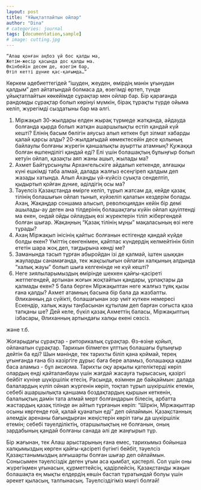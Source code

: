```yaml
---
layout: post
title: "Ұйықтатпайтын ойлар"
author: "Dina"
# categories: journal
tags: [documentation,sample]
# image: cutting.jpg
---
```


    “Алаш қонған ақбоз үй бос қалды ма,
    Жетім-жесір қасында дос қалды ма.
    Өкінбейін десем де, өзегім бар,
    Өтіп кетті дүние қас-қағымда…”


Көркем әдебиеттегідей “ішуден, жеуден, өмірдің мәнін ұғынудан қалдым” деп айтатындай болмаса да, өзегімді өртеп, түнде ұйықтатпайтын көкейімде сұрақтар мен ойлар бар. 
Бір қарағанда рандомды сұрақтар болып көрінуі мүмкін, бірақ тұрақты түрде ойыма келіп, жүрегімді сыздатыны бар ма әлгі.
1. Міржақып 30-жылдары елден жырақ түрмеде жатқанда, айдауда болғанда қырда болып жатқан ашаршылықты естіп қандай күй кешті? Елінің басым бөлігін аяусыз алып кеткен бұл зілмат хабарды қалай қарсы алды? 20-жылдағыдай көмектесейін десе қолының байлаулы болғаны жүрегін қаншалықты ауыртты атамның? Қужаққа болған өшпенділігі қандай еді? Елі үшін болашақтың бұлыңғыр болып кетуін ойлап, қазақты аяп жаны ашып, жылады ма? 
2. Ахмет Байтұрсынұлы Архангельскіге айдалып кеткенде, алғашқы күні ешкімді таба алмай, далада жалғыз есеңгіреп қалдым деп жазады хатында. Алып Ахаңды үй-күйсіз суықта сенделтіп, қыдыртып қойған дүние, әділдігің осы ма? 
3. Тәуелсіз Қазақстанда өмірге келіп, тұрып жатсам да, кейде қазақ тілінің болашығын ойлап тынып, күйзеліп қалатын кездерім болады. Ахаң, Жақаңдар соншама алысып, революциядан кейін бір демі ашылады-ау деген ана тілдерінің болашақтағы күйін ойлап қауіптенді ма екен, ондай ойды ойлаудың өзі жүректерін тіліп жібергендей болған шығар. Жақаңның “Қазақ тілінің мұңы” мақаласының өзі неге тұрады?
4. Ахаң Міржақып інісінің қайтыс болғанын естігенде қандай күйде болды екен? Үміттің сөнгенімен, қайтпас күндердің  келмейтінін біліп ететін шара жоқ деп, тағдырына көнді ме?
5. Заманында тасып тұрған абыройдан ізі де қалмай, іштен шыққан жауларды санамағанда, тек жақсылығын ойлаған халқының алдында “халық жауы” болып шыға келгенінде не күй кешті?
6. Неге зиялыларымыздың өмірінде шеккен қайғы-қасіреті жетпегендей, артынан жоғын жоқтайтын қандары, ұрпақтары да қалмады екен? 5 бала берген Міржақыптан неге жалғыз тұяқ қызы ғана қалды? Ахмет атамның басына бір бала да жазбапты. Әлиханның да сүйікті, болашағынан зор үміт күткен немересі Ескендір, халық жауы таңбасынан құтылам деп барған соғыста қаза тапқаны ше? Дей келе, бүкіл қазақ Ахметтің баласы, Міржақыптың ізбасары, Әлиханның артындағы халқы екені сөзсіз.

және т.б.

Жоғарыдағы сұрақтар - риторикалық сұрақтар. Өз-өзіңе қойып, ойланатын сұрақтар. 
Тарихын білмеген ұлттың болашағы бұлыңғыр дейтін ба еді? Шын мәнінде, тек тарихты біліп қана қоймай, терең ұғынғанда ғана біз казіргіге дұрыс баға бере аламыз, болашаққа қадам баса аламыз - бұл аксиома. Тарихты оқу арқылы қателіктерді көріп олардың енді қайталанбауы үшін жағдай жасауға тырысасың, қазіргі бейбіт күніңе шүкіршілік етесің. Расында, өзімнен де байқаймын: далада балалардың күліп ойнап жүргенін көріп, тоқтап тұрып шүкіршілік етемін, себебі ашаршылықта қаншама боздақтардың қыршын кеткенін, балалықтың дәмін тата алмай мерт болғандарын білесің, арбатта жастардың қазақ тілінде ән айтып тұрғанын көріп: “Шіркін, Міржақыптар осыны көргенде ғой, қалай қуанатын еді” деп ойлаймын. Қазақстанның әлемдік аренаны бағындырған жеңістерін көріп тағы да шүкіршілік етемін;  себебі тәуелділіктің, отаршылықтың не болғанын, оның зардабының қандай болғаны санада әлі де жаңғырып тұр. 

Бір жағынан, тек Алаш арыстарының ғана емес, тарихымыз бойынша халқымыздың көрген қайғы-қасіреті бүгінгі бейбіт, тәуелсіз Қазақстанымыздың алғышарты болған шығар деп ойлаймын. Сонысымен тәуелсіздік деген ұғым аса қымбат, қастерлі. Сол үшін оны жүрегіңмен ұғынасын, құрметтейсің, қадірлейсің. Қазақстанды жақын болашақта ең мықты елдердің көшін бастап тұратындай болуы үшін әрекет қыласың, талпынасың. Тәуелсіздігіміз мәңгі болғай!


